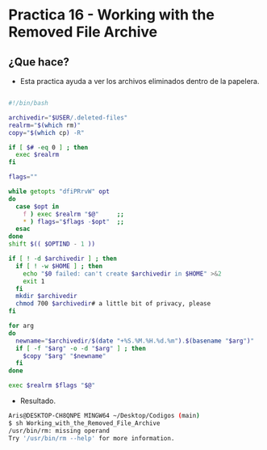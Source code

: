 # Practica 16 - Working with the Removed File Archive

## ¿Que hace?
- Esta practica ayuda a ver los archivos eliminados dentro de la papelera.

```bash

#!/bin/bash

archivedir="$USER/.deleted-files"
realrm="$(which rm)"
copy="$(which cp) -R"

if [ $# -eq 0 ] ; then
  exec $realrm
fi

flags=""

while getopts "dfiPRrvW" opt
do
  case $opt in
    f ) exec $realrm "$@"     ;;
    * ) flags="$flags -$opt"  ;;
  esac
done
shift $(( $OPTIND - 1 ))

if [ ! -d $archivedir ] ; then
  if [ ! -w $HOME ] ; then
    echo "$0 failed: can't create $archivedir in $HOME" >&2
    exit 1
  fi
  mkdir $archivedir
  chmod 700 $archivedir# a little bit of privacy, please
fi

for arg
do
  newname="$archivedir/$(date "+%S.%M.%H.%d.%m").$(basename "$arg")"
  if [ -f "$arg" -o -d "$arg" ] ; then
    $copy "$arg" "$newname"
  fi
done

exec $realrm $flags "$@"

```
- Resultado.
```bash
Aris@DESKTOP-CH8QNPE MINGW64 ~/Desktop/Codigos (main)
$ sh Working_with_the_Removed_File_Archive
/usr/bin/rm: missing operand
Try '/usr/bin/rm --help' for more information.
```
